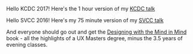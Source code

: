 Hello KCDC 2017! Here's the 1 hour version of my [KCDC talk](https://github.com/saraford/psychology-dev-tool-usability/blob/master/The%20Psychology%20of%20Developer%20Tool%20Usability%20KCDC.pdf) 

Hello SVCC 2016! Here's my 75 minute version of my [SVCC talk](https://github.com/saraford/psychology-dev-tool-usability/blob/master/ThePsycOfDevTools.pdf)

And everyone should go out and get the [Designing with the Mind in Mind](https://www.amazon.com/Designing-Mind-Second-Understanding-Guidelines/dp/0124079148) book - all the highlights of a UX Masters degree, minus the 3.5 years of evening classes.  
